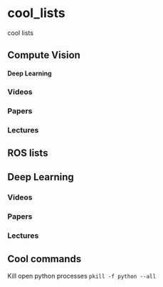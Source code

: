# cool_lists
cool lists 


## Compute Vision

#### Deep Learning 
### Videos
### Papers
### Lectures

## ROS lists
## Deep Learning 
### Videos
### Papers
### Lectures

## Cool commands 
Kill open python processes
```pkill -f python --all```



